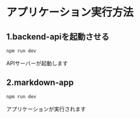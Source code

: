 # アプリケーション実行方法

## 1.backend-apiを起動させる

```bash
npm run dev
```
APIサーバーが起動します

## 2.markdown-app 

```bash
npm run dev
```

アプリケーションが実行されます

